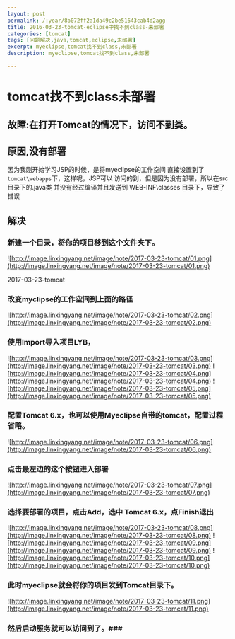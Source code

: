 ```yaml
---
layout: post
permalink: /:year/8b072ff2a1da49c2be51643cab4d2agg
title: 2016-03-23-tomcat-eclipse中找不到class-未部署
categories: [tomcat]
tags: [问题解决,java,tomcat,eclipse,未部署]
excerpt: myeclipse,tomcat找不到class,未部署
description: myeclipse,tomcat找不到class,未部署

---
```


# tomcat找不到class未部署 #

## 故障:在打开Tomcat的情况下，访问不到类。 ##

## 原因,没有部署 ##

因为我刚开始学习JSP的时候，是将myeclipse的工作空间
直接设置到了`tomcat\webapps`下，这样呢，JSP可以
访问的到，但是因为没有部署，所以在src目录下的.java类
并没有经过编译并且发送到 WEB-INF\classes 目录下，导致了错误

## 解决 ##
### 新建一个目录，将你的项目移到这个文件夹下。 ###
![http://image.linxingyang.net/image/note/2017-03-23-tomcat/01.png](http://image.linxingyang.net/image/note/2017-03-23-tomcat/01.png)

2017-03-23-tomcat

### 改变myclipse的工作空间到上面的路径   ###
![http://image.linxingyang.net/image/note/2017-03-23-tomcat/02.png](http://image.linxingyang.net/image/note/2017-03-23-tomcat/02.png)

### 使用Import导入项目LYB， ###
![http://image.linxingyang.net/image/note/2017-03-23-tomcat/03.png](http://image.linxingyang.net/image/note/2017-03-23-tomcat/03.png)
![http://image.linxingyang.net/image/note/2017-03-23-tomcat/04.png](http://image.linxingyang.net/image/note/2017-03-23-tomcat/04.png)
![http://image.linxingyang.net/image/note/2017-03-23-tomcat/05.png](http://image.linxingyang.net/image/note/2017-03-23-tomcat/05.png)


###  配置Tomcat 6.x，也可以使用Myeclipse自带的tomcat，配置过程省略。 ###
![http://image.linxingyang.net/image/note/2017-03-23-tomcat/06.png](http://image.linxingyang.net/image/note/2017-03-23-tomcat/06.png)


### 点击最左边的这个按钮进入部署 ###
![http://image.linxingyang.net/image/note/2017-03-23-tomcat/07.png](http://image.linxingyang.net/image/note/2017-03-23-tomcat/07.png)

### 选择要部署的项目，点击Add，选中 Tomcat 6.x，点Finish退出 ###

![http://image.linxingyang.net/image/note/2017-03-23-tomcat/08.png](http://image.linxingyang.net/image/note/2017-03-23-tomcat/08.png)
![http://image.linxingyang.net/image/note/2017-03-23-tomcat/09.png](http://image.linxingyang.net/image/note/2017-03-23-tomcat/09.png)
![http://image.linxingyang.net/image/note/2017-03-23-tomcat/10.png](http://image.linxingyang.net/image/note/2017-03-23-tomcat/10.png)

### 此时myeclipse就会将你的项目发到Tomcat目录下。 ###
![http://image.linxingyang.net/image/note/2017-03-23-tomcat/11.png](http://image.linxingyang.net/image/note/2017-03-23-tomcat/11.png)

###  然后启动服务就可以访问到了。###


